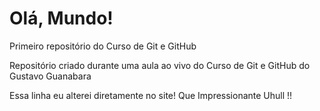 # Olá, Mundo!
 Primeiro repositório do Curso de Git e GitHub

 Repositório criado durante uma aula ao vivo do Curso de Git e GitHub do Gustavo Guanabara
 
 Essa linha eu alterei diretamente no site! Que Impressionante Uhull !!
